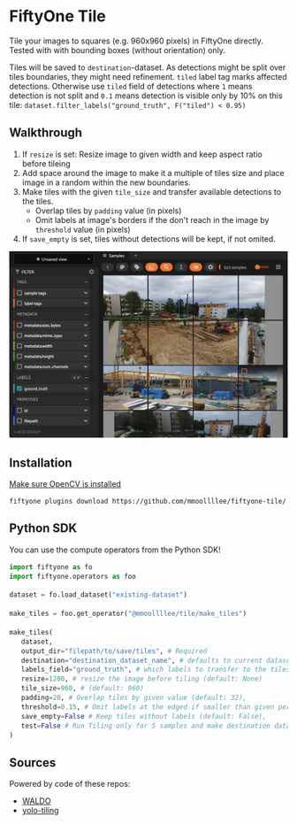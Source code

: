 # FiftyOne Tile

Tile your images to squares (e.g. 960x960 pixels) in FiftyOne directly.
Tested with with bounding boxes (without orientation) only.

Tiles will be saved to `destination`-dataset.
As detections might be split over tiles boundaries, they might need refinement.
`tiled` label tag marks affected detections.
Otherwise use `tiled` field of detections where `1` means detection is not split and `0.1` means detection is visible only by 10% on this tile:
`dataset.filter_labels("ground_truth", F("tiled") < 0.95)`

## Walkthrough
1. If `resize` is set: Resize image to given width and keep aspect ratio before tileing
2. Add space around the image to make it a multiple of tiles size and place image in a random within the new boundaries.
3. Make tiles with the given `tile_size` and transfer available detections to the tiles.
   - Overlap tiles by `padding` value (in pixels)
   - Omit labels at image's borders if the don't reach in the image by `threshold` value (in pixels)
4. If `save_empty` is set, tiles without detections will be kept, if not omited.

<img src="screenshot.png">

## Installation
[Make sure OpenCV is installed](https://docs.opencv.org/4.x/da/df6/tutorial_py_table_of_contents_setup.html)
```shell
fiftyone plugins download https://github.com/mmoollllee/fiftyone-tile/
```

## Python SDK

You can use the compute operators from the Python SDK!

```python
import fiftyone as fo
import fiftyone.operators as foo

dataset = fo.load_dataset("existing-dataset")

make_tiles = foo.get_operator("@mmoollllee/tile/make_tiles")

make_tiles(
   dataset,
   output_dir="filepath/to/save/tiles", # Required
   destination="destination_dataset_name", # defaults to current dataset name with '_tiled' suffix
   labels_field="ground_truth", # which labels to transfer to the tiles (Default: ground_truth)
   resize=1200, # resize the image before tiling (default: None)
   tile_size=960, # (default: 960)
   padding=20, # Overlap tiles by given value (default: 32),
   threshold=0.15, # Omit labels at the edged if smaller than given percentage (default: 0.15),
   save_empty=False # Keep tiles without labels (default: False),
   test=False # Run Tiling only for 5 samples and make destination dataset non-persistent
)
```

## Sources
Powered by code of these repos:
- [WALDO](https://github.com/stephansturges/WALDO/blob/master/playground/run_local_network_on_images_onnxruntime.py#L54)
- [yolo-tiling](https://github.com/slanj/yolo-tiling/blob/main/tile_yolo.py)
